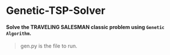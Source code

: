 # Genetic-TSP-Solver
#### Solve the TRAVELING SALESMAN classic problem using `Genetic Algorithm`.

> gen.py is the file to run.
